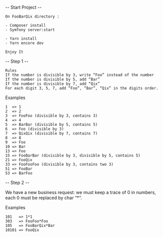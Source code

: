 -- Start Project --
```
On FooBarQix directory :

- Composer install
- Symfony server:start

- Yarn install
- Yarn encore dev

Enjoy It
```

-- Step 1 --
```
Rules
If the number is divisible by 3, write “Foo” instead of the number
If the number is divisible by 5, add “Bar”
If the number is divisible by 7, add “Qix”
For each digit 3, 5, 7, add “Foo”, “Bar”, “Qix” in the digits order.
```

Examples
```
1  => 1
2  => 2
3  => FooFoo (divisible by 3, contains 3)
4  => 4
5  => BarBar (divisible by 5, contains 5)
6  => Foo (divisible by 3)
7  => QixQix (divisible by 7, contains 7)
8  => 8
9  => Foo
10 => Bar
13 => Foo
15 => FooBarBar (divisible by 3, divisible by 5, contains 5)
21 => FooQix
33 => FooFooFoo (divisible by 3, contains two 3)
51 => FooBar
53 => BarFoo
```
-- Step 2 --

We have a new business request: we must keep a trace of 0 in numbers, each 0 must be replaced by char “*“.

Examples
```
101   => 1*1
303   => FooFoo*Foo
105   => FooBarQix*Bar
10101 => FooQix
```
